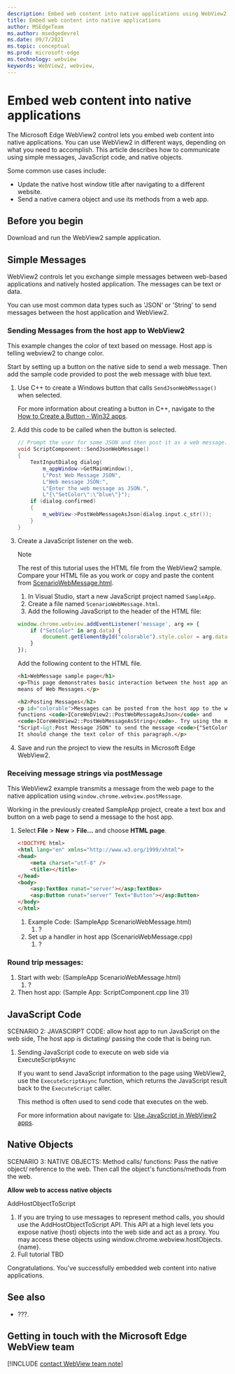 ```yaml
---
description: Embed web content into native applications using WebView2 
title: Embed web content into native applications
author: MSEdgeTeam
ms.author: msedgedevrel
ms.date: 09/7/2021
ms.topic: conceptual
ms.prod: microsoft-edge
ms.technology: webview
keywords: WebView2, webview, 
---
```

# Embed web content into native applications  

The Microsoft Edge WebView2 control lets you embed web content into native applications. You can use WebView2 in different ways, depending on what you need to accomplish. This article describes how to communicate using simple messages, JavaScript code, and native objects.

Some common use cases include:
* Update the native host window title after navigating to a different website.
* Send a native camera object and use its methods from a web app.

## Before you begin

Download and run the WebView2 sample application. 


## Simple Messages

WebView2 controls let you exchange simple messages between web-based applications and natively hosted application. The messages can be text or data.

You can use most common data types such as 'JSON' or 'String' to send messages between the host application and WebView2.

### Sending Messages from the host app to WebView2

This example changes the color of text based on message. Host app is telling webview2 to change color.

Start by setting up a button on the native side to send a web message. Then add the sample code provided to post the web message with blue text.

1. Use C++ to create a Windows button that calls `SendJsonWebMessage()` when selected.

    For more information about creating a button in C++, navigate to the [How to Create a Button - Win32 apps][CreateButtonWin32].

1. Add this code to be called when the button is selected.

	```cpp
	// Prompt the user for some JSON and then post it as a web message.
	void ScriptComponent::SendJsonWebMessage()
	{
	    TextInputDialog dialog(
	        m_appWindow->GetMainWindow(),
	        L"Post Web Message JSON",
	        L"Web message JSON:",
	        L"Enter the web message as JSON.",
	        L"{\"SetColor\":\"blue\"}");
	    if (dialog.confirmed)
	    {
	        m_webView->PostWebMessageAsJson(dialog.input.c_str());
	    }
	}
    ```

1. Create a JavaScript listener on the web.

    > [!NOTE] 
    > The rest of this tutorial uses the HTML file from the WebView2 sample. Compare your HTML file as you work or copy and paste the content from [ScenarioWebMessage.html][ScenarioWebMessageHTML].

	1. In Visual Studio, start a new JavaScript project named `SampleApp`.
    1. Create a file named `ScenarioWebMessage.html`.
    1. Add the following JavaScript to the header of the HTML file:

    ```JavaScript
    window.chrome.webview.addEventListener('message', arg => {
        if ("SetColor" in arg.data) {
            document.getElementById("colorable").style.color = arg.data.SetColor;
        }
    });
    ```

    Add the following content to the HTML file.

    ```html
	<h1>WebMessage sample page</h1>
    <p>This page demonstrates basic interaction between the host app and the webview by
    means of Web Messages.</p>

    <h2>Posting Messages</h2>
    <p id="colorable">Messages can be posted from the host app to the webview using the
    functions <code>ICoreWebView2::PostWebMessageAsJson</code> and
    <code>ICoreWebView2::PostWebMessageAsString</code>. Try using the menu item
    "Script-&gt;Post Message JSON" to send the message <code>{"SetColor":"blue"}</code>.
    It should change the text color of this paragraph.</p>
	```

1. Save and run the project to view the results in Microsoft Edge WebView2.

### Receiving message strings via postMessage

This WebView2 example transmits a message from the web page to the native application using `window.chrome.webview.postMessage`.

Working in the previously created SampleApp project, create a text box and button on a web page to send a message to the host app.

1. Select **File** > **New** > **File...** and choose **HTML page**.

    ```html
    <!DOCTYPE html>
    <html lang="en" xmlns="http://www.w3.org/1999/xhtml">
    <head>
        <meta charset="utf-8" />
        <title></title>
    </head>
    <body>
        <asp:TextBox runat="server"></asp:TextBox>
        <asp:Button runat="server" Text="Button"></asp:Button>
    </body>
    </html>
    ```

	1. Example Code: (SampleApp ScenarioWebMessage.html)
		1. ?
	1. Set up a handler in host app (ScenarioWebMessage.cpp)
		1. ? 
### Round trip messages:
1. Start with web: (SampleApp ScenarioWebMessage.html)
	1. ? 
1. Then host app: (Sample App: ScriptComponent.cpp line 31)

## JavaScript Code

SCENARIO 2: JAVASCIRPT CODE:  allow host app to run JavaScript on the web side, 
The host app is dictating/ passing the code that is being run. 


1. Sending JavaScript code to execute on web side via ExecuteScriptAsync

	If you want to send JavaScript information to the page using WebView2, use the `ExecuteScriptAsync` function, which returns the JavaScript result back to the `ExecuteScript` caller. 
	
	This method is often used to send code that executes on the web.
	
	For more information about navigate to: [Use JavaScript in WebView2 apps][UseJavaScriptInWebView2Apps].


## Native Objects


SCENARIO 3: NATIVE OBJECTS: Method calls/ functions: 
Pass the native object/ reference to the web. Then call the object's functions/methods from the web.

**Allow web to access native objects**

AddHostObjectToScript

1. If you are trying to use messages to represent method calls, you should use the AddHostObjectToScript API. This API at a high level lets you expose native (host) objects into the web side and act as a proxy. You may access these objects using window.chrome.webview.hostObjects.{name}.
1. Full tutorial TBD






Congratulations.  You've successfully embedded web content into native applications.  



## See also  

* ???.
    
## Getting in touch with the Microsoft Edge WebView team  

[!INCLUDE [contact WebView team note](../includes/contact-webview-team-note.md)]  

<!-- links -->  
[CreateButtonWin32]: https://docs.microsoft.com/windows/win32/controls/create-a-button "How to Create a Button - Win32 apps | Microsoft Docs"  

[ScenarioWebMessageHTML]: https://github.com/MicrosoftEdge/WebView2Samples/blob/a12bfcc2bc8a1155529c35c7bd4645036f492ca0/SampleApps/WebView2APISample/assets/ScenarioWebMessage.html "ScenarioWebMessage HTML | GitHub Microsoft Edge WebView2 Samples"


[UseJavaScriptInWebView2Apps]: https://docs.microsoft.com/en-us/microsoft-edge/webview2/how-to/javascript "Use JavaScript in WebView2 apps - Microsoft Edge Development | Microsoft Docs"